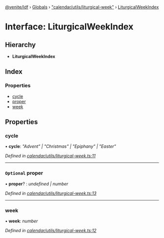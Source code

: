 [@venite/ldf](../README.md) › [Globals](../globals.md) › ["calendar/utils/liturgical-week"](../modules/_calendar_utils_liturgical_week_.md) › [LiturgicalWeekIndex](_calendar_utils_liturgical_week_.liturgicalweekindex.md)

# Interface: LiturgicalWeekIndex

## Hierarchy

* **LiturgicalWeekIndex**

## Index

### Properties

* [cycle](_calendar_utils_liturgical_week_.liturgicalweekindex.md#cycle)
* [proper](_calendar_utils_liturgical_week_.liturgicalweekindex.md#optional-proper)
* [week](_calendar_utils_liturgical_week_.liturgicalweekindex.md#week)

## Properties

###  cycle

• **cycle**: *"Advent" | "Christmas" | "Epiphany" | "Easter"*

*Defined in [calendar/utils/liturgical-week.ts:11](https://github.com/gbj/venite/blob/b577e41/ldf/src/calendar/utils/liturgical-week.ts#L11)*

___

### `Optional` proper

• **proper**? : *undefined | number*

*Defined in [calendar/utils/liturgical-week.ts:13](https://github.com/gbj/venite/blob/b577e41/ldf/src/calendar/utils/liturgical-week.ts#L13)*

___

###  week

• **week**: *number*

*Defined in [calendar/utils/liturgical-week.ts:12](https://github.com/gbj/venite/blob/b577e41/ldf/src/calendar/utils/liturgical-week.ts#L12)*
